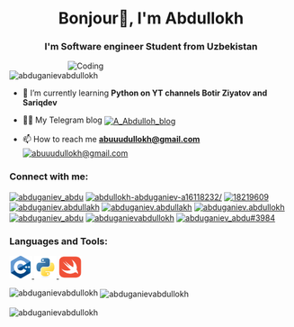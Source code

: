 <h1 align="center">Bonjour👋, I'm Abdullokh</h1>
<h3 align="center">I'm Software engineer Student from Uzbekistan</h3>
<img align="right" alt="Coding" width="400" src="https://i.pinimg.com/564x/91/77/97/91779771e0c323b769b5468319754d3a.jpg">

<p align="left"> <img src="https://komarev.com/ghpvc/?username=abduganievabdullokh&label=Profile%20views&color=0e75b6&style=flat" alt="abduganievabdullokh" /> </p>



- 🌱 I’m currently learning **Python on YT channels Botir Ziyatov and Sariqdev**


- 👨‍💻 My Telegram blog 
  <a href="https://t.me/abdullokhs_blog" target="blank"><img align="center" src="https://img.shields.io/badge/Telegram-2CA5E0?style=for-the-badge&logo=telegram&logoColor=white" alt="A_Abdulloh_blog" /></a>
  

- 📫 How to reach me **abuuudullokh@gmail.com**
   <a href="abuuudullokh@gmail.com" target="blank"><img align="center" src="https://img.shields.io/badge/Gmail-D14836?style=for-the-badge&logo=gmail&logoColor=white" alt="abuuudullokh@gmail.com"  /></a>



<h3 align="left">Connect with me:</h3>
<p align="left">
<a href="https://twitter.com/abduganiev_abdu" target="blank"><img align="center" src="https://raw.githubusercontent.com/rahuldkjain/github-profile-readme-generator/master/src/images/icons/Social/twitter.svg" alt="abduganiev_abdu" height="30" width="40" /></a>
<a href="https://linkedin.com/in/abdullokh-abduganiev-a16118232/" target="blank"><img align="center" src="https://raw.githubusercontent.com/rahuldkjain/github-profile-readme-generator/master/src/images/icons/Social/linked-in-alt.svg" alt="abdullokh-abduganiev-a16118232/" height="30" width="40" /></a>
<a href="https://stackoverflow.com/users/18219609" target="blank"><img align="center" src="https://raw.githubusercontent.com/rahuldkjain/github-profile-readme-generator/master/src/images/icons/Social/stack-overflow.svg" alt="18219609" height="30" width="40" /></a>
<a href="https://fb.com/abduuullokh" target="blank"><img align="center" src="https://raw.githubusercontent.com/rahuldkjain/github-profile-readme-generator/master/src/images/icons/Social/facebook.svg" alt="abduganiev.abdullakh" height="30" width="40" /></a>
<a href="https://instagram.com/abduuullokh" target="blank"><img align="center" src="https://raw.githubusercontent.com/rahuldkjain/github-profile-readme-generator/master/src/images/icons/Social/instagram.svg" alt="abduganiev.abdullakh" height="30" width="40" /></a>
<a href="https://www.youtube.com/channel/UC9PqUzGmDhrWa1YLVUmQMWA" target="blank"><img align="center" src="https://raw.githubusercontent.com/rahuldkjain/github-profile-readme-generator/master/src/images/icons/Social/youtube.svg" alt="abduganiev.abdullokh" height="30" width="40" /></a>
<a href="https://www.hackerrank.com/abduganiev_abdu" target="blank"><img align="center" src="https://raw.githubusercontent.com/rahuldkjain/github-profile-readme-generator/master/src/images/icons/Social/hackerrank.svg" alt="abduganiev_abdu" height="30" width="40" /></a>
<a href="https://www.leetcode.com/abduganievabdullokh" target="blank"><img align="center" src="https://raw.githubusercontent.com/rahuldkjain/github-profile-readme-generator/master/src/images/icons/Social/leet-code.svg" alt="abduganievabdullokh" height="30" width="40" /></a>
<a href="https://discord.gg/abduganiev_abdu#3984" target="blank"><img align="center" src="https://raw.githubusercontent.com/rahuldkjain/github-profile-readme-generator/master/src/images/icons/Social/discord.svg" alt="abduganiev_abdu#3984" height="30" width="40" /></a>
</p>

<h3 align="left">Languages and Tools:</h3>
<p align="left"> <a href="https://www.w3schools.com/cpp/" target="_blank" rel="noreferrer"> <img src="https://raw.githubusercontent.com/devicons/devicon/master/icons/cplusplus/cplusplus-original.svg" alt="cplusplus" width="40" height="40"/> </a> <a href="https://www.python.org" target="_blank" rel="noreferrer"> <img src="https://raw.githubusercontent.com/devicons/devicon/master/icons/python/python-original.svg" alt="python" width="40" height="40"/> </a> <a href="https://developer.apple.com/swift/" target="_blank" rel="noreferrer"> <img src="https://raw.githubusercontent.com/devicons/devicon/master/icons/swift/swift-original.svg" alt="swift" width="40" height="40"/> </a>  </p>

<p><img align="left" src="https://github-readme-stats.vercel.app/api/top-langs?username=abduganievabdullokh&show_icons=true&locale=en&layout=compact" alt="abduganievabdullokh" /></p>

<p>&nbsp;<img align="center" src="https://github-readme-stats.vercel.app/api?username=abduganievabdullokh&show_icons=true&locale=en" alt="abduganievabdullokh" /></p>

<p><img align="center" src="https://github-readme-streak-stats.herokuapp.com/?user=abduganievabdullokh&" alt="abduganievabdullokh" /></p>
